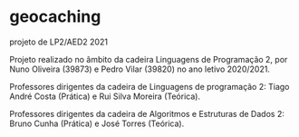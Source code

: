 # geocaching
projeto de LP2/AED2 2021

Projeto realizado no âmbito da cadeira Linguagens de Programação 2, por Nuno Oliveira (39873) e Pedro Vilar (39820) no ano letivo 2020/2021.

Professores dirigentes da cadeira de Linguagens de programação 2: Tiago André Costa (Prática) e Rui Silva Moreira (Teórica).

Professores dirigentes da cadeira de Algoritmos e Estruturas de Dados 2: Bruno Cunha (Prática) e  José Torres (Teórica). 
